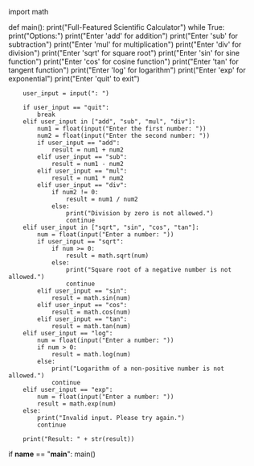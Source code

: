 import math

def main():
    print("Full-Featured Scientific Calculator")
    while True:
        print("Options:")
        print("Enter 'add' for addition")
        print("Enter 'sub' for subtraction")
        print("Enter 'mul' for multiplication")
        print("Enter 'div' for division")
        print("Enter 'sqrt' for square root")
        print("Enter 'sin' for sine function")
        print("Enter 'cos' for cosine function")
        print("Enter 'tan' for tangent function")
        print("Enter 'log' for logarithm")
        print("Enter 'exp' for exponential")
        print("Enter 'quit' to exit")

        user_input = input(": ")

        if user_input == "quit":
            break
        elif user_input in ["add", "sub", "mul", "div"]:
            num1 = float(input("Enter the first number: "))
            num2 = float(input("Enter the second number: "))
            if user_input == "add":
                result = num1 + num2
            elif user_input == "sub":
                result = num1 - num2
            elif user_input == "mul":
                result = num1 * num2
            elif user_input == "div":
                if num2 != 0:
                    result = num1 / num2
                else:
                    print("Division by zero is not allowed.")
                    continue
        elif user_input in ["sqrt", "sin", "cos", "tan"]:
            num = float(input("Enter a number: "))
            if user_input == "sqrt":
                if num >= 0:
                    result = math.sqrt(num)
                else:
                    print("Square root of a negative number is not allowed.")
                    continue
            elif user_input == "sin":
                result = math.sin(num)
            elif user_input == "cos":
                result = math.cos(num)
            elif user_input == "tan":
                result = math.tan(num)
        elif user_input == "log":
            num = float(input("Enter a number: "))
            if num > 0:
                result = math.log(num)
            else:
                print("Logarithm of a non-positive number is not allowed.")
                continue
        elif user_input == "exp":
            num = float(input("Enter a number: "))
            result = math.exp(num)
        else:
            print("Invalid input. Please try again.")
            continue

        print("Result: " + str(result))

if __name__ == "__main__":
  main()
